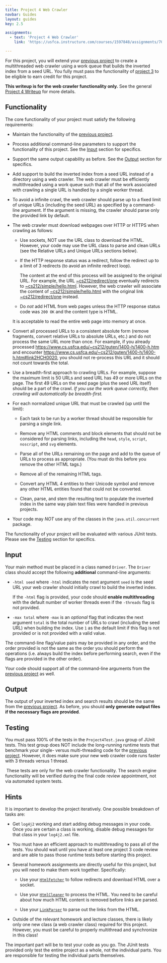 ```yaml
---
title: Project 4 Web Crawler
navbar: Guides
layout: guides
key: 2.5

assignments:
  - text: 'Project 4 Web Crawler'
    link: 'https://usfca.instructure.com/courses/1597848/assignments/7043815'

---
```


For this project, you will extend your [previous project](project-3.html) to create a multithreaded web crawler using a work queue that builds the inverted index from a seed URL. You fully must pass the functionality of [project 3](project-3.html) to be eligible to earn credit for this project.

**This writeup is for the web crawler functionality only.** See the general [Project 4 Writeup](project-4.html) for more details.

## Functionality

The core functionality of your project must satisfy the following requirements:

  - Maintain the functionality of the [previous project](project-3.html).

  - Process additional command-line parameters to support the functionality of this project. See the [Input](#input) section for specifics.

  - Support the same output capability as before. See the [Output](#output) section for specifics.

  - Add support to build the inverted index from a seed URL instead of a directory using a web crawler. The web crawler must be efficiently multithreaded using a work queue such that all of the work associated with crawling a single URL is handled by a single worker thread.

  - To avoid a infinite crawl, the web crawler should parse up to a fixed limit of unique URLs (including the seed URL) as specified by a command-line argument. If the argument is missing, the crawler should parse only the provided link by default.

  - The web crawler must download webpages over HTTP or HTTPS when crawling as follows:

    - Use sockets, NOT use the URL class to download the HTML. However, your code may use the URL class to parse and clean URLs (see the Relative URLs and Unique URLs sections below).

    - If the HTTP response status was a redirect, follow the redirect up to a limit of 3 redirects (to avoid an infinite redirect loop).

      The content at the end of this process will be assigned to the original URL. For example, the URL [~cs212/redirect/one](https://www.cs.usfca.edu/~cs212/redirect/one) eventually redirects to [~cs212/simple/hello.html](https://www.cs.usfca.edu/~cs212/simple/hello.html). However, the web crawler will associate the content of [~cs212/simple/hello.html](https://www.cs.usfca.edu/~cs212/simple/hello.html) with the original link [~cs212/redirect/one](https://www.cs.usfca.edu/~cs212/redirect/one) instead.

    - Do *not* add HTML from web pages unless the HTTP response status code was `200 OK` and the content type is HTML.

    It is acceptable to read the entire web page into memory at once.

  - Convert all processed URLs to a consistent absolute form (remove fragments, convert relative URLs to absolute URLs, etc.) and do not process the same URL more than once. For example, if you already processed <https://www.cs.usfca.edu/~cs212/guten/1400-h/1400-h.htm> and encounter <https://www.cs.usfca.edu/~cs212/guten/1400-h/1400-h.htm#link2HCH0020>, you should not re-process this URL and it should not count towards the total.

  - Use a breadth-first approach to crawling URLs. For example, suppose the maximum limit is 50 URLs and seed URL has 49 or more URLs on the page. The first 49 URLs on the seed page (plus the seed URL itself) should be a part of the crawl. *If you use the work queue correctly, then crawling will automatically be breadth-first.*

  - For each normalized unique URL that must be crawled (up until the limit):

    - Each task to be run by a worker thread should be responsible for parsing a single link.

    - Remove any HTML comments and block elements that should not be considered for parsing links, including the `head`, `style`, `script`, `noscript`, and `svg` elements.

    - Parse all of the URLs remaining on the page and add to the queue of URLs to process as appropriate. (You must do this before you remove the other HTML tags.)

    - Remove all of the remaining HTML tags.

    - Convert any HTML 4 entities to their Unicode symbol and remove any other HTML entities found that could not be converted.

    - Clean, parse, and stem the resulting text to populate the inverted index in the same way plain text files were handled in previous projects.

  - Your code may *NOT* use any of the classes in the `java.util.concurrent` package.

The functionality of your project will be evaluated with various JUnit tests. Please see the [Testing](#testing) section for specifics.

## Input

Your main method must be placed in a class named `Driver`. The `Driver` class should accept the following **additional** command-line arguments:

  - `-html seed` where `-html` indicates the next argument `seed` is the seed URL your web crawler should initially crawl to build the inverted index.

      If the `-html` flag is provided, your code should **enable multithreading** with the default number of worker threads even if the `-threads` flag is not provided.

  - `-max total` where `-max` is an *optional* flag that indicates the next argument `total` is the total number of URLs to crawl (including the seed URL) when building the index. Use `1` as the default limit if this flag is not provided or is not provided with a valid value.

The command-line flag/value pairs may be provided in any order, and the order provided is not the same as the order you should perform the operations (i.e. always build the index before performing search, even if the flags are provided in the other order).

Your code should support all of the command-line arguments from the [previous project](project-3.html) as well.

## Output

The output of your inverted index and search results should be the same from the [previous project](project-3.html). As before, you should **only generate output files if the necessary flags are provided**.

## Testing

You must pass 100% of the tests in the `Project4Test.java` group of JUnit tests. This test group does NOT include the long-running runtime tests that benchmark your single- versus multi-threading code for the [previous project](project-3.html). However, it does make sure your new web crawler code runs faster with 3 threads versus 1 thread.

<article class="message is-info">
  <div class="message-body">
    <i class="fas fa-info-circle"></i>&nbsp;These tests are only for the web crawler functionality. The search engine functionality will be verified during the final code review appointment, not via automated system tests.
  </div>
</article>

## Hints

It is important to develop the project iteratively. One possible breakdown of tasks are:

  - Get `log4j2` working and start adding debug messages in your code. Once you are certain a class is working, disable debug messages for that class in your `log4j2.xml` file.

  - You must have an efficient approach to multithreading to pass all of the tests. You should wait until you have at least one project 3 code review and are able to pass those runtime tests before starting this project.

  - Several homework assignments are directly useful for this project, but you will need to make them work together. Specifically:

      - Use your [`HtmlFetcher`](https://github.com/usf-cs212-spring2021/homework-HtmlFetcher-template) to follow redirects and download HTML over a socket.

      - Use your [`HtmlCleaner`](https://github.com/usf-cs212-spring2021/homework-HtmlCleaner-template) to process the HTML. You need to be careful about how much HTML content is removed before links are parsed.

      - Use your [`LinkParser`](https://github.com/usf-cs212-spring2021/homework-LinkParser-template) to parse out the links from the HTML.

  - Outside of the relevant homework and lecture classes, there is likely only one new class (a web crawler class) required for this project. However, you must be careful to properly multithread and synchronize in this class!

The important part will be to test your code as you go. The JUnit tests provided only test the entire project as a whole, not the individual parts. You are responsible for testing the individual parts themselves.
